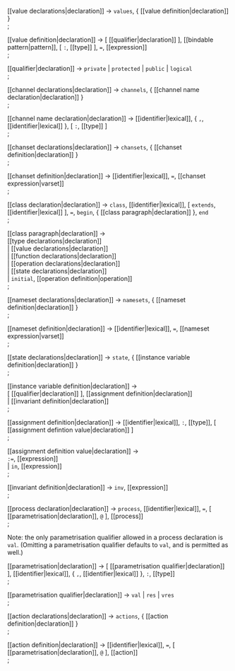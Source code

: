 [[value declarations|declaration]] →
  `values`, { [[value definition|declaration]] } <br />
;

[[value definition|declaration]] → 
  [ [[qualifier|declaration]] ], [[bindable pattern|pattern]], [ `:`, [[type]] ], `=`, [[expression]] <br />
;

[[qualifier|declaration]] →
  `private` | `protected` | `public` | `logical` <br />
;

[[channel declarations|declaration]] →
  `channels`, { [[channel name declaration|declaration]] } <br />
;

[[channel name declaration|declaration]] →
  [[identifier|lexical]], { `,`, [[identifier|lexical]] }, [ `:`, [[type]] ] <br />
;

[[chanset declarations|declaration]] →
  `chansets`, { [[chanset definition|declaration]] } <br />
;

[[chanset definition|declaration]] →
  [[identifier|lexical]], `=`, [[chanset expression|varset]] <br />
;

[[class declaration|declaration]] →
  `class`, [[identifier|lexical]], [ `extends`, [[identifier|lexical]] ], `=`, `begin`, { [[class paragraph|declaration]] }, `end` <br />
;

[[class paragraph|declaration]] → <br />
  [[type declarations|declaration]] <br />
| [[value declarations|declaration]] <br />
| [[function declarations|declaration]] <br />
| [[operation declarations|declaration]] <br />
| [[state declarations|declaration]] <br />
| `initial`, [[operation definition|operation]] <br />
;

[[nameset declarations|declaration]] →
  `namesets`, { [[nameset definition|declaration]] } <br />
;

[[nameset definition|declaration]] →
  [[identifier|lexical]], `=`, [[nameset expression|varset]] <br />
;

[[state declarations|declaration]] →
  `state`, { [[instance variable definition|declaration]] } <br />
;

[[instance variable definition|declaration]] → <br />
  [ [[qualifier|declaration]] ], [[assignment definition|declaration]] <br />
| [[invariant definition|declaration]] <br />
;

[[assignment definition|declaration]] →
  [[identifier|lexical]], `:`, [[type]], [ [[assignment defintion value|declaration]]  ] <br />
;

[[assignment definition value|declaration]] → <br />
  `:=`, [[expression]] <br />
| `in`, [[expression]] <br />
;

[[invariant definition|declaration]] →
  `inv`, [[expression]] <br />
;

[[process declaration|declaration]] →
  `process`, [[identifier|lexical]], `=`, [ [[parametrisation|declaration]], `@` ], [[process]] <br />
;

Note: the only parametrisation qualifier allowed in a process
declaration is `val`.  (Omitting a parametrisation qualifier defaults
to `val`, and is permitted as well.)

[[parametrisation|declaration]] →
  [ [[parametrisation qualifier|declaration]] ], [[identifier|lexical]], { `,`, [[identifier|lexical]] }, `:`, [[type]] <br />
;

[[parametrisation qualifier|declaration]] → `val` | `res` | `vres` <br />
;

[[action declarations|declaration]] →
  `actions`, { [[action definition|declaration]] } <br />
;

[[action definition|declaration]] →
  [[identifier|lexical]], `=`, [  [[parametrisation|declaration]], `@`  ], [[action]] <br />
;